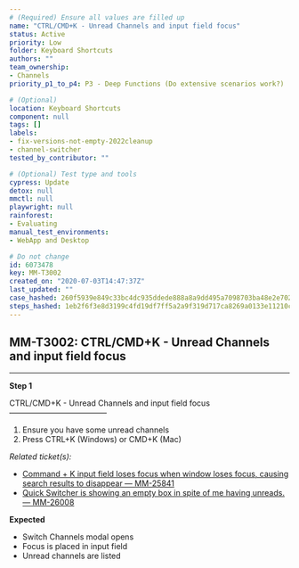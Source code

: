 ```yaml
---
# (Required) Ensure all values are filled up
name: "CTRL/CMD+K - Unread Channels and input field focus"
status: Active
priority: Low
folder: Keyboard Shortcuts
authors: ""
team_ownership:
- Channels
priority_p1_to_p4: P3 - Deep Functions (Do extensive scenarios work?)

# (Optional)
location: Keyboard Shortcuts
component: null
tags: []
labels:
- fix-versions-not-empty-2022cleanup
- channel-switcher
tested_by_contributor: ""

# (Optional) Test type and tools
cypress: Update
detox: null
mmctl: null
playwright: null
rainforest:
- Evaluating
manual_test_environments:
- WebApp and Desktop

# Do not change
id: 6073478
key: MM-T3002
created_on: "2020-07-03T14:47:37Z"
last_updated: ""
case_hashed: 260f5939e849c33bc4dc935ddede888a8a9dd495a7098703ba48e2e702b903355dd29733b1a47576a919535d91bd9a4e
steps_hashed: 1eb2f6f3e8d3199c4fd19df7ff5a2a9f319d717ca8269a0133e11210cc937c38c7fbeb18512dc4e851bc9a8d25610331
---
```


<!-- (Auto-generated) Based on frontmatter's "key" and "name" -->

## MM-T3002: CTRL/CMD+K - Unread Channels and input field focus

---

**Step 1**

CTRL/CMD+K - Unread Channels and input field focus\
–––––––––––––––––––––––––

1. Ensure you have some unread channels
2. Press CTRL+K (Windows) or CMD+K (Mac)

_Related ticket(s):_

- [Command + K input field loses focus when window loses focus, causing search results to disappear — MM-25841](https://mattermost.atlassian.net/browse/MM-25841)
- [Quick Switcher is showing an empty box in spite of me having unreads. — MM-26008](https://mattermost.atlassian.net/browse/MM-26008)

**Expected**

- Switch Channels modal opens
- Focus is placed in input field
- Unread channels are listed

